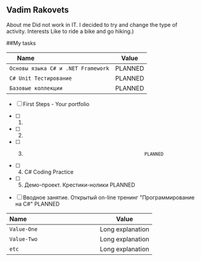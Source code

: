 ## Vadim Rakovets


  About me
Did not work in IT. I decided to try and change the type of activity.
  Interests
Like to ride a bike and go hiking.)


##My tasks 

 Name &nbsp; &nbsp; &nbsp; &nbsp; &nbsp; &nbsp; &nbsp; &nbsp; &nbsp; &nbsp; &nbsp; &nbsp; &nbsp; &nbsp; &nbsp;&nbsp; &nbsp; &nbsp; &nbsp; &nbsp; &nbsp; | Value
-------|-------------------
`Основы языка C# и .NET Framework` | PLANNED
`C# Unit Тестирование` | PLANNED
`Базовые коллекции ` | PLANNED
- [ ]  First Steps - Your portfolio                                        

- [ ] 1.                                   

- [ ] 2.                                              

- [ ] 3.                                                 PLANNED
                     

- [ ] 4. C# Coding Practice


- [ ] 5. Демо-проект. Крестики-нолики                                      PLANNED

- [ ] Вводное занятие. Открытый on-line тренинг "Программирование на C#"   PLANNED

Name &nbsp; &nbsp; &nbsp; &nbsp; &nbsp; &nbsp; &nbsp; &nbsp; &nbsp; &nbsp; &nbsp; &nbsp; &nbsp; &nbsp; &nbsp;&nbsp; &nbsp; &nbsp; &nbsp; &nbsp; &nbsp; | Value
-------|-------------------
`Value-One` | Long explanation
`Value-Two` | Long explanation
`etc` | Long explanation
